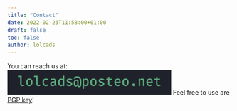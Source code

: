 ```yaml
---
title: "Contact"
date: 2022-02-23T11:58:00+01:00
draft: false
toc: false
author: lolcads
---
```


You can reach us at: ![alt](/mail.png)
Feel free to use are [PGP key](/lolcads.pub)!
